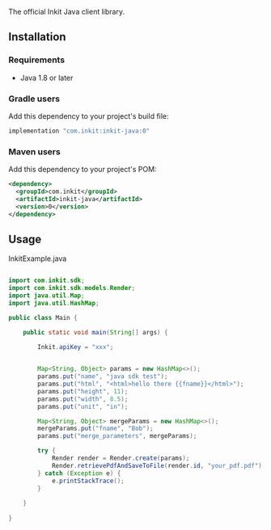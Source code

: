 The official Inkit Java client library.

## Installation

### Requirements

- Java 1.8 or later

### Gradle users

Add this dependency to your project's build file:

```groovy
implementation "com.inkit:inkit-java:0"
```

### Maven users

Add this dependency to your project's POM:

```xml
<dependency>
  <groupId>com.inkit</groupId>
  <artifactId>inkit-java</artifactId>
  <version>0</version>
</dependency>
```


## Usage

InkitExample.java

```java

import com.inkit.sdk;
import com.inkit.sdk.models.Render;
import java.util.Map;
import java.util.HashMap;

public class Main {

    public static void main(String[] args) {

        Inkit.apiKey = "xxx";

        
        Map<String, Object> params = new HashMap<>();
        params.put("name", "java sdk test");
        params.put("html", "<html>hello there {{fname}}</html>");
        params.put("height", 11);
        params.put("width", 8.5);
        params.put("unit", "in");

        Map<String, Object> mergeParams = new HashMap<>();
        mergeParams.put("fname", "Bob");
        params.put("merge_parameters", mergeParams);

        try {
            Render render = Render.create(params);
            Render.retrievePdfAndSaveToFile(render.id, "your_pdf.pdf");
        } catch (Exception e) {
            e.printStackTrace();
        }
        
    }
    
}
```